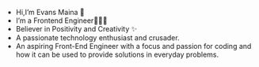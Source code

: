 - Hi,I’m Evans Maina 🚀
- I’m a Frontend Engineer🧑‍💻🚀
- Believer in Positivity and Creativity ✨
- A passionate technology enthusiast and crusader. 
- An aspiring Front-End Engineer with a focus and passion for coding and how it can be used  to provide solutions in everyday problems.






